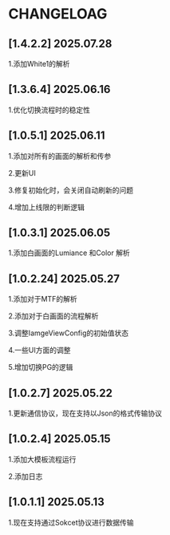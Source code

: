 # CHANGELOAG

## [1.4.2.2] 2025.07.28

1.添加White1的解析

## [1.3.6.4] 2025.06.16

1.优化切换流程时的稳定性

## [1.0.5.1] 2025.06.11

1.添加对所有的画面的解析和传参

2.更新UI

3.修复初始化时，会关闭自动刷新的问题

4.增加上线限的判断逻辑

## [1.0.3.1] 2025.06.05

1.添加白画面的Lumiance  和Color 解析

## [1.0.2.24] 2025.05.27

1.添加对于MTF的解析

2.添加对于白画面的流程解析

3.调整IamgeViewConfig的初始值状态

4.一些UI方面的调整

5.增加切换PG的逻辑

## [1.0.2.7] 2025.05.22

1.更新通信协议，现在支持以Json的格式传输协议

## [1.0.2.4] 2025.05.15

1.添加大模板流程运行

2.添加日志

## [1.0.1.1] 2025.05.13

1.现在支持通过Sokcet协议进行数据传输
